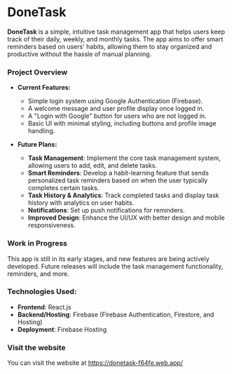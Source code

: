 # DoneTask

**DoneTask** is a simple, intuitive task management app that helps users keep track of their daily, weekly, and monthly tasks. The app aims to offer smart reminders based on users' habits, allowing them to stay organized and productive without the hassle of manual planning.

### **Project Overview**
- **Current Features:**
  - Simple login system using Google Authentication (Firebase).
  - A welcome message and user profile display once logged in.
  - A "Login with Google" button for users who are not logged in.
  - Basic UI with minimal styling, including buttons and profile image handling.

- **Future Plans:**
  - **Task Management**: Implement the core task management system, allowing users to add, edit, and delete tasks.
  - **Smart Reminders**: Develop a habit-learning feature that sends personalized task reminders based on when the user typically completes certain tasks.
  - **Task History & Analytics**: Track completed tasks and display task history with analytics on user habits.
  - **Notifications**: Set up push notifications for reminders.
  - **Improved Design**: Enhance the UI/UX with better design and mobile responsiveness.

### **Work in Progress**
This app is still in its early stages, and new features are being actively developed. Future releases will include the task management functionality, reminders, and more.

### **Technologies Used:**
- **Frontend**: React.js
- **Backend/Hosting**: Firebase (Firebase Authentication, Firestore, and Hosting)
- **Deployment**: Firebase Hosting

### Visit the website
You can visit the website at https://donetask-f64fe.web.app/
